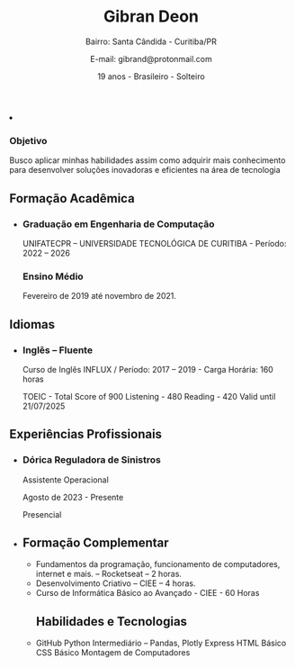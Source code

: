<div class="container">
    <header>
        <h1>Gibran Deon</h1>
        <p>Bairro: Santa Cândida - Curitiba/PR</p>
        <p>E-mail: gibrand@protonmail.com</p>
        <p>19 anos - Brasileiro - Solteiro</p>
    </header>
<body>
    <li>
        <h3>Objetivo</h3>
        <p>Busco aplicar minhas habilidades assim como adquirir mais conhecimento para desenvolver
soluções inovadoras e eficientes na área de tecnologia</p>
    </li>

 <h2>Formação Acadêmica</h2>
<ul>
    <li>
        <h3>Graduação em Engenharia de Computação</h3>
        <p>UNIFATECPR – UNIVERSIDADE TECNOLÓGICA DE CURITIBA - Período: 2022 – 2026</p>
        <h3>Ensino Médio</h3>
        <p>Fevereiro de 2019 até novembro de 2021.</p>
    </li>
</ul>
    <h2>Idiomas</h2>
<ul>
    <li>
        <h3>Inglês – Fluente</h3>
    </li>
    <p>Curso de Inglês INFLUX / Período: 2017 – 2019 - Carga Horária: 160 horas</p>
    <p>TOEIC - Total Score of 900
    Listening - 480
    Reading - 420
    Valid until 21/07/2025</p>
</ul>
<h2>Experiências Profissionais</h2>
<ul>
    <li>
        <h3>Dórica Reguladora de Sinistros</h3>
        <p>Assistente Operacional</p>
        <p>Agosto de 2023 - Presente</p>
        <p>Presencial</p>
    </li>
    <li>
<h2>Formação Complementar</h2>
<ul>
    <li>Fundamentos da programação, funcionamento de computadores, internet e mais. – Rocketseat – 2 horas.</li>
    <li>Desenvolvimento Criativo – CIEE – 4 horas.</li>
    <li>Curso de Informática Básico ao Avançado - CIEE - 60 Horas</li>

<h2>Habilidades e Tecnologias</h2>
<li>
GitHub
Python Intermediário – Pandas, Plotly Express
HTML Básico
CSS Básico
Montagem de Computadores
</li>
</ul>
</body>
</div>

